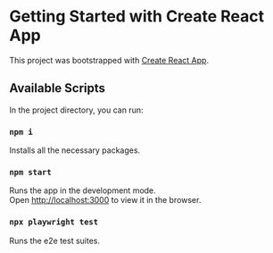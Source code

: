 # Getting Started with Create React App

This project was bootstrapped with [Create React App](https://github.com/facebook/create-react-app).

## Available Scripts

In the project directory, you can run:

### `npm i`

Installs all the necessary packages.

### `npm start`

Runs the app in the development mode.\
Open [http://localhost:3000](http://localhost:3000) to view it in the browser.

### `npx playwright test`

Runs the e2e test suites.
